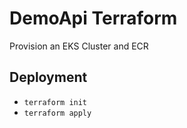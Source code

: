 # DemoApi Terraform

Provision an EKS Cluster and ECR

## 
## Deployment
* `terraform init`
* `terraform apply`